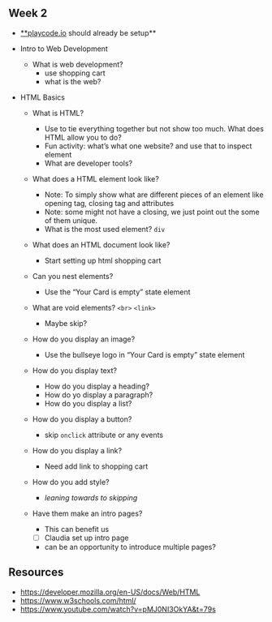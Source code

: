 ## Week 2

- [\*\*playcode.io](http://playcode.io) should already be setup\*\*
- Intro to Web Development
  - What is web development?
    - use shopping cart
    - what is the web?
- HTML Basics

  - What is HTML?
    - Use to tie everything together but not show too much. What does HTML allow you to do?
    - Fun activity: what’s what one website? and use that to inspect element
    - What are developer tools?
  - What does a HTML element look like?
    - Note: To simply show what are different pieces of an element like opening tag, closing tag and attributes
    - Note: some might not have a closing, we just point out the some of them unique.
    - What is the most used element? `div`
  - What does an HTML document look like?
    - Start setting up html shopping cart
  - Can you nest elements?
    - Use the “Your Card is empty” state element
  - What are void elements? `<br>` `<link>`
    - Maybe skip?
  - How do you display an image?
    - Use the bullseye logo in “Your Card is empty” state element
  - How do you display text?
    - How do you display a heading?
    - How do yo display a paragraph?
    - How do you display a list?
  - How do you display a button?
    - skip `onclick` attribute or any events
  - How do you display a link?
    - Need add link to shopping cart
  - How do you add style?
    - _leaning towards to skipping_
  - Have them make an intro pages?

    - This can benefit us
    - [ ] Claudia set up intro page
    - can be an opportunity to introduce multiple pages?

## Resources

- https://developer.mozilla.org/en-US/docs/Web/HTML
- https://www.w3schools.com/html/
- https://www.youtube.com/watch?v=pMJ0NI3OkYA&t=79s
